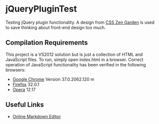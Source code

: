 jQueryPluginTest
================

Testing jQuery plugin functionality. A design from [CSS Zen Garden](http://www.csszengarden.com/) is used to save thinking about front-end design too much.

Compilation Requirements
--
This project is a VS2012 solution but is just a collection of HTML and JavaScript files. To run, simply open index.html in a browser. Correct operation of JavaScript functionality has been verified in the following browsers:
- [Google Chrome](http://www.google.ie/chrome/) Version 37.0.2062.120 m
- [Firefox](https://www.mozilla.org/en-US/firefox/new/) 32.0.1
- [Opera](http://www.opera.com/) 12.17

Useful Links
--
- [Online Markdown Editor](http://dillinger.io/)